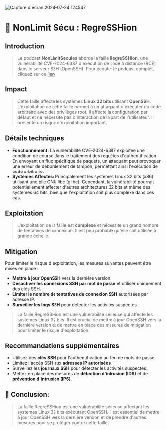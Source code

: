 ![Capture d'écran 2024-07-24 124547](https://github.com/user-attachments/assets/dc96b2d7-dc67-49ed-806e-5da14e96a324)

# 🎯 NonLimit Sécu : RegreSSHion

## Introduction

> Le podcast **NonLimitSecules** aborde la faille **RegreSSHion**, une vulnérabilité CVE-2024-6387 d'exécution de code à distance (RCE) dans le serveur SSH (OpenSSH). Pour écouter le podcast complet, cliquez sur ce [lien](https://www.nolimitsecu.fr/regresshion/).

## Impact

> Cette faille affecte les systèmes **Linux 32 bits** utilisant **OpenSSH**. L'exploitation de cette faille permet à un attaquant d'exécuter du code arbitraire avec des privilèges root. Il affecte la configuration par défaut et ne nécessite pas d'interaction de la part de l'utilisateur. Il présente un risque d'exploitation important.

## Détails techniques

- **Fonctionnement:** La vulnérabilité CVE-2024-6387 exploitée une condition de course dans le traitement des requêtes d'authentification. En envoyant un flux spécifique de paquets, un attaquant peut provoquer une erreur de débordement de tampon, permettant ainsi l'exécution de code arbitraire.
- **Systèmes Affectés:** Principalement les systèmes Linux 32 bits (x86) utilisant une pile GNU libc (glibc). Cependant, la vulnérabilité pourrait potentiellement affecter d'autres architectures 32 bits et même des systèmes 64 bits, bien que l'exploitation soit plus complexe dans ces cas.

## Exploitation

> L'exploitation de la faille est **complexe** et nécessite un grand nombre de tentatives de connexion. Il est peu probable qu'elle soit utilisée à grande échelle.

## Mitigation

Pour limiter le risque d'exploitation, les mesures suivantes peuvent être mises en place :

- **Mettre à jour OpenSSH** vers la dernière version.
- **Désactiver les connexions SSH par mot de passe** et utiliser uniquement des clés SSH.
- **Limiter le nombre de tentatives de connexion SSH** autorisées par adresse IP.
- **Surveiller les logs SSH** pour détecter les activités suspectes.

> La faille RegreSSHion est une vulnérabilité sérieuse qui affecte les systèmes Linux 32 bits. Il est crucial de mettre à jour OpenSSH vers la dernière version et de mettre en place des mesures de mitigation pour limiter le risque d'exploitation.

## Recommandations supplémentaires

- Utilisez des **clés SSH** pour l'authentification au lieu de mots de passe.
- Limitez l'accès SSH aux **adresses IP autorisées**.
- Surveillez les **journaux SSH** pour détecter les activités suspectes.
- Mettez en place des mesures de **détection d'intrusion (IDS)** et de **prévention d'intrusion (IPS)**.

## 🎯 **Conclusion:** 
> La faille RegreSSHion est une vulnérabilité sérieuse affectant les systèmes Linux 32 bits exécutant OpenSSH. Il est essentiel de mettre à jour OpenSSH vers la dernière version et de prendre d'autres mesures pour se protéger contre cette faille.
